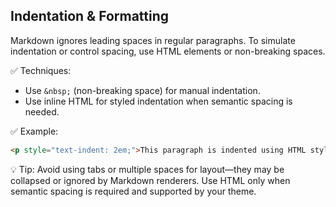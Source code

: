 ## Indentation & Formatting

Markdown ignores leading spaces in regular paragraphs. To simulate indentation or control spacing, use HTML elements or non-breaking spaces.

✅ Techniques:

- Use `&nbsp;` (non-breaking space) for manual indentation.  
- Use inline HTML for styled indentation when semantic spacing is needed.

✅ Example:

```html
<p style="text-indent: 2em;">This paragraph is indented using HTML styling.</p>
```

💡 Tip: Avoid using tabs or multiple spaces for layout—they may be collapsed or ignored by Markdown renderers. Use HTML only when semantic spacing is required and supported by your theme.
